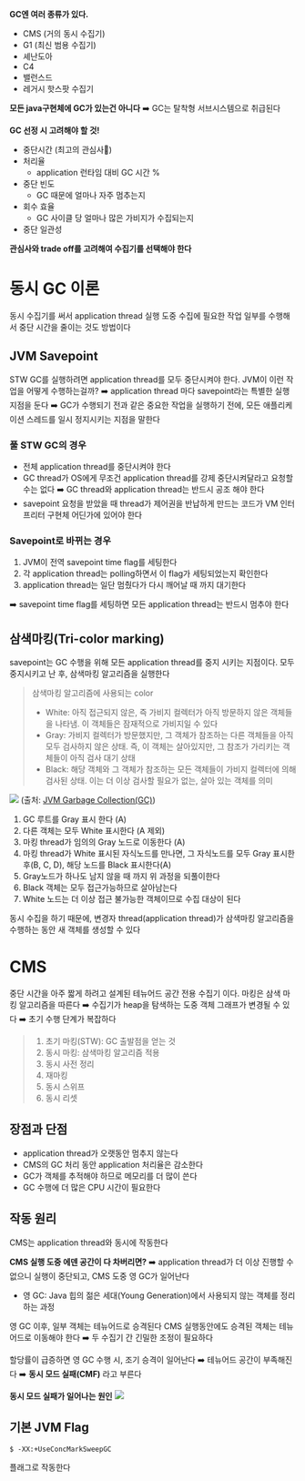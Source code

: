 **GC엔 여러 종류가 있다.**
* CMS (거의 동시 수집기)
* G1 (최신 범용 수집기)
* 셰난도아
* C4
* 밸런스드
* 레거시 핫스팟 수집기

**모든 java구현체에 GC가 있는건 아니다**
➡️ GC는 탈착형 서브시스템으로 취급된다

**GC 선정 시 고려해야 할 것!**
* 중단시간 (최고의 관심사🌟)
* 처리율
  * application 런타임 대비 GC 시간 %
* 중단 빈도
  * GC 때문에 얼마나 자주 멈추는지
* 회수 효율
  * GC 사이클 당 얼마나 많은 가비지가 수집되는지
* 중단 일관성

**관심사와 trade off를 고려해여 수집기를 선택해야 한다**

# 동시 GC 이론
동시 수집기를 써서 application thread 실행 도중 수집에 필요한 작업 일부를 수행해서 중단 시간을 줄이는 것도 방법이다

## JVM Savepoint
STW GC를 실행하려면 application thread를 모두 중단시켜야 한다.
JVM이 이런 작업을 어떻게 수행하는걸까?
➡️ application thread 마다 savepoint라는 특별한 실행 지점을 둔다
➡️  GC가 수행되기 전과 같은 중요한 작업을 실행하기 전에, 모든 애플리케이션 스레드를 일시 정지시키는 지점을 말한다

### 풀 STW GC의 경우
* 전체 application thread를 중단시켜야 한다
* GC thread가 OS에게 무조건 application thread를 강제 중단시켜달라고 요청할 수는 없다
➡️ GC thread와 application thread는 반드시 공조 해야 한다
* savepoint 요청을 받았을 때 thread가 제어권을 반납하게 만드는 코드가 VM 인터프리터 구현체 어딘가에 있어야 한다

### Savepoint로 바뀌는 경우
1. JVM이 전역 savepoint time flag를 세팅한다
2. 각 application thread는 polling하면서 이 flag가 세팅되었는지 확인한다
3. application thread는 일단 멈췄다가 다시 깨어날 때 까지 대기한다

➡️ savepoint time flag를 세팅하면 모든 application thread는 반드시 멈추야 한다


## 삼색마킹(Tri-color marking)
savepoint는 GC 수행을 위해 모든 application thread를 중지 시키는 지점이다.
모두 중지시키고 난 후, 삼색마킹 알고리즘을 실행한다

> 삼색마킹 알고리즘에 사용되는 color
> * White: 아직 접근되지 않은, 즉 가비지 컬렉터가 아직 방문하지 않은 객체들을 나타냄. 이 객체들은 잠재적으로 가비지일 수 있다
> * Gray: 가비지 컬렉터가 방문했지만, 그 객체가 참조하는 다른 객체들을 아직 모두 검사하지 않은 상태. 즉, 이 객체는 살아있지만, 그 참조가 가리키는 객체들이 아직 검사 대기 상태
> * Black: 해당 객체와 그 객체가 참조하는 모든 객체들이 가비지 컬렉터에 의해 검사된 상태. 이는 더 이상 검사할 필요가 없는, 살아 있는 객체를 의미

![](https://velog.velcdn.com/images/ujin2021/post/1ec3ae43-0b9f-4c6d-9d16-2c7fa238dc7b/image.png)
(출처: [JVM Garbage Collection(GC)](https://velog.io/@zaccoding/JVM-Garbage-CollectionGC))

1. GC 루트를 Gray 표시 한다 (A)
2. 다른 객체는 모두 White 표시한다 (A 제외)
3. 마킹 thread가 임의의 Gray 노드로 이동한다 (A)
4. 마킹 thread가 White 표시된 자식노드를 만나면, 그 자식노드를 모두 Gray 표시한 후(B, C, D), 해당 노드를 Black 표시한다(A)
5. Gray노드가 하나도 남지 않을 때 까지 위 과정을 되풀이한다
6. Black 객체는 모두 접근가능하므로 살아남는다
7. White 노드는 더 이상 접근 불가능한 객체이므로 수집 대상이 된다

동시 수집을 하기 때문에, 변경자 thread(application thread)가 삼색마킹 알고리즘을 수행하는 동안 새 객체를 생성할 수 있다

# CMS
중단 시간을 아주 짧게 하려고 설계된 테뉴어드 공간 전용 수집기 이다.
마킹은 삼색 마킹 알고리즘을 따른다
➡️ 수집기가 heap을 탐색하는 도중 객체 그래프가 변경될 수 있다
➡️ 초기 수행 단계가 복잡하다

> 1. 초기 마킹(STW): GC 출발점을 얻는 것
> 2. 동시 마킹: 삼색마킹 알고리즘 적용
> 3. 동시 사전 정리
> 4. 재마킹
> 5. 동시 스위프
> 6. 동시 리셋

## 장점과 단점
* application thread가 오랫동안 멈추지 않는다
* CMS의 GC 처리 동안 application 처리율은 감소한다
* GC가 객체를 추적해야 하므로 메모리를 더 많이 쓴다
* GC 수행에 더 많은 CPU 시간이 필요한다

## 작동 원리
CMS는 application thread와 동시에 작동한다

**CMS 실행 도중 에덴 공간이 다 차버리면?**
➡️ application thread가 더 이상 진행할 수 없으니 실행이 중단되고, CMS 도중 영 GC가 일어난다
* 영 GC: Java 힙의 젊은 세대(Young Generation)에서 사용되지 않는 객체를 정리하는 과정

영 GC 이후, 일부 객체는 테뉴어드로 승격된다
CMS 실행동안에도 승격된 객체는 테뉴어드로 이동해야 한다
➡️ 두 수집기 간 긴밀한 조정이 필요하다

할당률이 급증하면 영 GC 수행 시, 조기 승격이 일어난다
➡️ 테뉴어드 공간이 부족해진다
➡️ **동시 모드 실패(CMF)** 라고 부른다

**동시 모드 실패가 일어나는 원인**
![](https://velog.velcdn.com/images/ujin2021/post/22adac63-7ff0-4aa6-b134-7b99c81367fd/image.png)

## 기본 JVM Flag
``` shell
$ -XX:+UseConcMarkSweepGC
```

플래그로 작동한다
